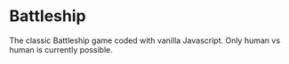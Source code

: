 # Battleship

The classic Battleship game coded with vanilla Javascript. Only human vs human is currently possible.
